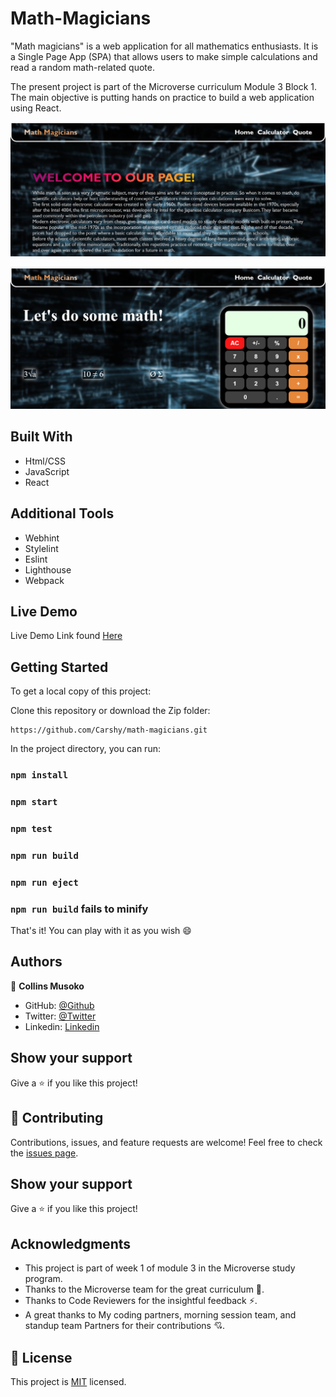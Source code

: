 # Math-Magicians

"Math magicians" is a web application for all mathematics enthusiasts. It is a Single Page App (SPA) that allows users to make simple calculations and read a random math-related quote.

The present project is part of the Microverse curriculum Module 3 Block 1. The main objective is putting hands on practice to build a web application using React.

![screenshot](img/photo2.PNG)

![screenshot](img/photo3.PNG)

## Built With

- Html/CSS
- JavaScript
- React

## Additional Tools

- Webhint
- Stylelint
- Eslint
- Lighthouse
- Webpack

## Live Demo 

Live Demo Link found [Here](https://iridescent-sawine-6dbcb1.netlify.app/)

## Getting Started

To get a local copy of this project:

Clone this repository or download the Zip folder:
```
https://github.com/Carshy/math-magicians.git
```
 
In the project directory, you can run:

### `npm install`

### `npm start`

### `npm test`

### `npm run build`

### `npm run eject`

### `npm run build` fails to minify

That's it! You can play with it as you wish :smile:

## Authors

👤 **Collins Musoko**

- GitHub: [@Github](https://github.com/Carshy)
- Twitter: [@Twitter](https://twitter.com/CarshyCollins)
- Linkedin: [Linkedin](https://www.linkedin.com/in/collins-musoko-864881120/)

## Show your support

Give a ⭐️ if you like this project!

## 🤝 Contributing

Contributions, issues, and feature requests are welcome!
Feel free to check the [issues page](https://github.com/Carshy/math-magicians/issues).

## Show your support

Give a ⭐️ if you like this project!

## Acknowledgments

- This project is part of week 1 of module 3 in the Microverse study program.
- Thanks to the Microverse team for the great curriculum 🙌.
- Thanks to Code Reviewers for the insightful feedback ⚡.
- A great thanks to My coding partners, morning session team, and standup team Partners for their contributions 💘.

## 📝 License

This project is [MIT](https://github.com/Carshy/readme-template/blob/master/MIT.md) licensed.
